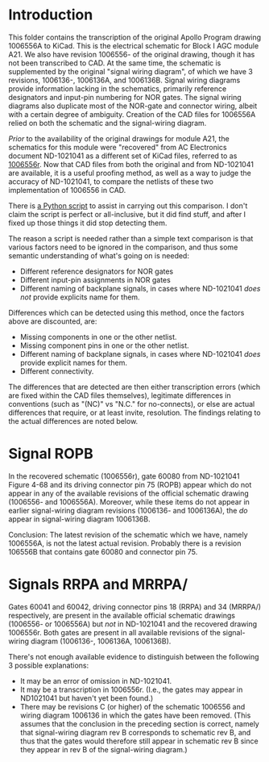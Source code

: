 # Introduction

This folder contains the transcription of the original Apollo Program drawing 1006556A to KiCad.  This is the electrical schematic for Block I AGC module A21.  We also have revision 1006556- of the original drawing, though it has not been transcribed to CAD.  At the same time, the schematic is supplemented by the original "signal wiring diagram", of which we have 3 revisions, 1006136-, 1006136A, and 1006136B.  Signal wiring diagrams provide information lacking in the schematics, primarily reference designators and input-pin numbering for NOR gates.  The signal wiring diagrams also duplicate most of the NOR-gate and connector wiring, albeit with a certain degree of ambiguity.  Creation of the CAD files for 1006556A relied on both the schematic and the signal-wiring diagram.

_Prior_ to the availability of the original drawings for module A21, the schematics for this module were "recovered" from AC Electronics document ND-1021041 as a different set of KiCad files, referred to as [1006556r](https://github.com/virtualagc/virtualagc/edit/schematics/Schematics/1006556r).  Now that CAD files from both the original and from ND-1021041 are available, it is a useful proofing method, as well as a way to judge the accuracy of ND-1021041, to compare the netlists of these two implementation of 1006556 in CAD.  

There is [a Python script](https://github.com/virtualagc/virtualagc/edit/schematics/Scripts/netlistCompare.py) to assist in carrying out this comparison.  I don't claim the script is perfect or all-inclusive, but it did find stuff, and after I fixed up those things it did stop detecting them.

The reason a script is needed rather than a simple text comparison is that various factors need to be ignored in the comparison, and thus some semantic understanding of what's going on is needed:

* Different reference designators for NOR gates
* Different input-pin assignments in NOR gates
* Different naming of backplane signals, in cases where ND-1021041 _does not_ provide explicits name for them.

Differences which can be detected using this method, once the factors above are discounted, are:

* Missing components in one or the other netlist.
* Missing component pins in one or the other netlist.
* Different naming of backplane signals, in cases where ND-1021041 _does_ provide explicit names for them.
* Different connectivity.

The differences that are detected are then either transcription errors (which are fixed within the CAD files themselves), legitimate differences in conventions (such as "(NC)" vs "N.C." for no-connects), or else are actual differences that require, or at least invite, resolution.  The findings relating to the actual differences are noted below.

# Signal ROPB

In the recovered schematic (1006556r), gate 60080 from ND-1021041 Figure 4-68 and its driving connector pin 75 (ROPB) appear which do not appear in any of the available revisions of the official schematic drawing (1006556- and 1006556A).  Moreover, while these items do not appear in earlier signal-wiring diagram revisions (1006136- and 1006136A), the _do_ appear in signal-wiring diagram 1006136B.

Conclusion:  The latest revision of the schematic which we have, namely 1006556A, is not the latest actual revision.  Probably there is a revision 106556B that contains gate 60080 and connector pin 75.

# Signals RRPA and MRRPA/

Gates 60041 and 60042, driving connector pins 18 (RRPA) and 34 (MRRPA/) respectively, are present in the available official schematic drawings (1006556- or 1006556A) but _not_ in ND-1021041 and the recovered drawing 1006556r.  Both gates are present in all available revisions of the signal-wiring diagram (1006136-, 1006136A, 1006136B).

There's not enough available evidence to distinguish between the following 3 possible explanations:

* It may be an error of omission in ND-1021041.
* It may be a transcription in 1006556r.  (I.e., the gates may appear in ND1021041 but haven't yet been found.)
* There may be revisions C (or higher) of the schematic 1006556 and wiring diagram 1006136 in which the gates have been removed.  (This assumes that the conclusion in the preceding section is correct, namely that signal-wiring diagram rev B corresponds to schematic rev B, and thus that the gates would therefore still appear in schematic rev B since they appear in rev B of the signal-wiring diagram.)


